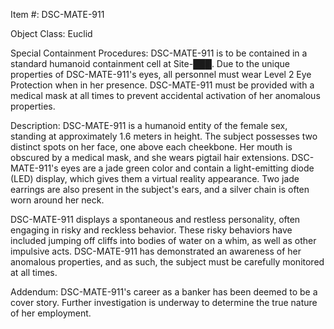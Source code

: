Item #: DSC-MATE-911

Object Class: Euclid

Special Containment Procedures:
DSC-MATE-911 is to be contained in a standard humanoid containment cell at Site-███. Due to the unique properties of DSC-MATE-911's eyes, all personnel must wear Level 2 Eye Protection when in her presence. DSC-MATE-911 must be provided with a medical mask at all times to prevent accidental activation of her anomalous properties.

Description:
DSC-MATE-911 is a humanoid entity of the female sex, standing at approximately 1.6 meters in height. The subject possesses two distinct spots on her face, one above each cheekbone. Her mouth is obscured by a medical mask, and she wears pigtail hair extensions. DSC-MATE-911's eyes are a jade green color and contain a light-emitting diode (LED) display, which gives them a virtual reality appearance. Two jade earrings are also present in the subject's ears, and a silver chain is often worn around her neck.

DSC-MATE-911 displays a spontaneous and restless personality, often engaging in risky and reckless behavior. These risky behaviors have included jumping off cliffs into bodies of water on a whim, as well as other impulsive acts. DSC-MATE-911 has demonstrated an awareness of her anomalous properties, and as such, the subject must be carefully monitored at all times.

Addendum:
DSC-MATE-911's career as a banker has been deemed to be a cover story. Further investigation is underway to determine the true nature of her employment.